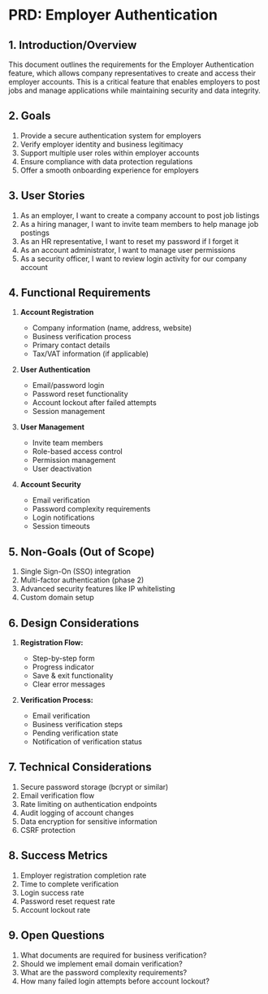 # PRD: Employer Authentication

## 1. Introduction/Overview
This document outlines the requirements for the Employer Authentication feature, which allows company representatives to create and access their employer accounts. This is a critical feature that enables employers to post jobs and manage applications while maintaining security and data integrity.

## 2. Goals
1. Provide a secure authentication system for employers
2. Verify employer identity and business legitimacy
3. Support multiple user roles within employer accounts
4. Ensure compliance with data protection regulations
5. Offer a smooth onboarding experience for employers

## 3. User Stories
1. As an employer, I want to create a company account to post job listings
2. As a hiring manager, I want to invite team members to help manage job postings
3. As an HR representative, I want to reset my password if I forget it
4. As an account administrator, I want to manage user permissions
5. As a security officer, I want to review login activity for our company account

## 4. Functional Requirements
1. **Account Registration**
   - Company information (name, address, website)
   - Business verification process
   - Primary contact details
   - Tax/VAT information (if applicable)
   
2. **User Authentication**
   - Email/password login
   - Password reset functionality
   - Account lockout after failed attempts
   - Session management
   
3. **User Management**
   - Invite team members
   - Role-based access control
   - Permission management
   - User deactivation
   
4. **Account Security**
   - Email verification
   - Password complexity requirements
   - Login notifications
   - Session timeouts

## 5. Non-Goals (Out of Scope)
1. Single Sign-On (SSO) integration
2. Multi-factor authentication (phase 2)
3. Advanced security features like IP whitelisting
4. Custom domain setup

## 6. Design Considerations
1. **Registration Flow:**
   - Step-by-step form
   - Progress indicator
   - Save & exit functionality
   - Clear error messages
   
2. **Verification Process:**
   - Email verification
   - Business verification steps
   - Pending verification state
   - Notification of verification status

## 7. Technical Considerations
1. Secure password storage (bcrypt or similar)
2. Email verification flow
3. Rate limiting on authentication endpoints
4. Audit logging of account changes
5. Data encryption for sensitive information
6. CSRF protection

## 8. Success Metrics
1. Employer registration completion rate
2. Time to complete verification
3. Login success rate
4. Password reset request rate
5. Account lockout rate

## 9. Open Questions
1. What documents are required for business verification?
2. Should we implement email domain verification?
3. What are the password complexity requirements?
4. How many failed login attempts before account lockout?
